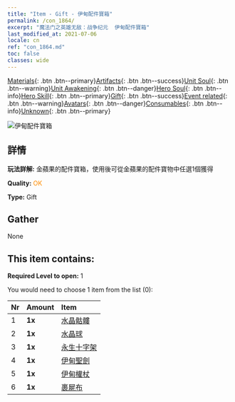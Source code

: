 ```yaml
---
title: "Item - Gift - 伊甸配件寶箱"
permalink: /con_1864/
excerpt: "魔法门之英雄无敌：战争纪元  伊甸配件寶箱"
last_modified_at: 2021-07-06
locale: cn
ref: "con_1864.md"
toc: false
classes: wide
---
```

 [Materials](/ItemsCN/){: .btn .btn--primary}[Artifacts](/ItemsCN/Artifacts/){: .btn .btn--success}[Unit Soul](/ItemsCN/UnitSoul/){: .btn .btn--warning}[Unit Awakening](/ItemsCN/UnitAwakening/){: .btn .btn--danger}[Hero Soul](/ItemsCN/HeroSoul/){: .btn .btn--info}[Hero Skill](/ItemsCN/HeroSkill/){: .btn .btn--primary}[Gift](/ItemsCN/Gift/){: .btn .btn--success}[Event related](/ItemsCN/Events/){: .btn .btn--warning}[Avatars](/ItemsCN/Avatars/){: .btn .btn--danger}[Consumables](/ItemsCN/Consumables/){: .btn .btn--info}[Unknown](/ItemsCN/Unknown/){: .btn .btn--primary}

 ![伊甸配件寶箱](/images/t/i_907487.png)

## 詳情
 **玩法詳解:** 金蘋果的配件寶箱，使用後可從金蘋果的配件寶物中任選1個獲得

 **Quality:** <span style="color: #FF8C00">OK</span>

 **Type:** Gift

## Gather

  None

## This item contains:

 **Required Level to open:** 1

 You would need to choose 1 item from the list (0):

  | Nr | Amount |     Item    |
  |:---|:-------|:------------|
  | 1 |  **1x** | [水晶骷髏](/cn/Items/art_182/) |  | 
  | 2 |  **1x** | [水晶球](/cn/Items/art_183/) |  | 
  | 3 |  **1x** | [永生十字架](/cn/Items/art_184/) |  | 
  | 4 |  **1x** | [伊甸聖劍](/cn/Items/art_185/) |  | 
  | 5 |  **1x** | [伊甸權杖](/cn/Items/art_186/) |  | 
  | 6 |  **1x** | [裹屍布](/cn/Items/art_187/) |  | 
